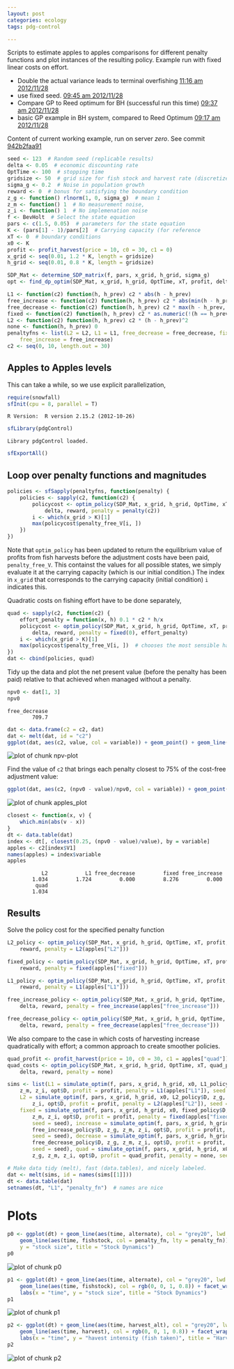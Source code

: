 ```yaml
---
layout: post
categories: ecology
tags: pdg-control

---
```


Scripts to estimate apples to apples comparisons for different penalty functions and plot instances of the resulting policy. 
Example run with fixed linear costs on effort.  


- Double the actual variance leads to terminal overfishing [11:16 am 2012/11/28](https://github.com/cboettig/nonparametric-bayes/commit/ee608e9a5dc94f98c7cb97e13133e01bd0823815)
- use fixed seed. [09:45 am 2012/11/28](https://github.com/cboettig/nonparametric-bayes/commit/22930fb2a81b2e89d848516b6bbca4278fc1e59b)
- Compare GP to Reed optimum for BH (successful run this time) [09:37 am 2012/11/28](https://github.com/cboettig/nonparametric-bayes/commit/59d864f621fbe6926407fb2e9adf7a255f8b84a7)
- basic GP example in BH system, compared to Reed Optimum [09:17 am 2012/11/28](https://github.com/cboettig/nonparametric-bayes/commit/05e096fce1f65155b7b288be39d983717069edef)


Content of current working example,  run on server *zero*.  See commit [942b2faa91](https://github.com/cboettig/pdg-control/blob/942b2faa91d4930622133f7c9385ef2c65e976f1/inst/examples/policycosts/policycosts_writeup_c0_30.md)



```r
seed <- 123  # Random seed (replicable results)
delta <- 0.05  # economic discounting rate
OptTime <- 100  # stopping time
gridsize <- 50  # grid size for fish stock and harvest rate (discretized population)
sigma_g <- 0.2  # Noise in population growth
reward <- 0  # bonus for satisfying the boundary condition
z_g <- function() rlnorm(1, 0, sigma_g)  # mean 1
z_m <- function() 1  # No measurement noise,
z_i <- function() 1  # No implemenation noise
f <- BevHolt  # Select the state equation
pars <- c(1.5, 0.05)  # parameters for the state equation
K <- (pars[1] - 1)/pars[2]  # Carrying capacity (for reference
xT <- 0  # boundary conditions
x0 <- K
profit <- profit_harvest(price = 10, c0 = 30, c1 = 0)
x_grid <- seq(0.01, 1.2 * K, length = gridsize)
h_grid <- seq(0.01, 0.8 * K, length = gridsize)
```




```r
SDP_Mat <- determine_SDP_matrix(f, pars, x_grid, h_grid, sigma_g)
opt <- find_dp_optim(SDP_Mat, x_grid, h_grid, OptTime, xT, profit, delta, reward = reward)
```





```r
L1 <- function(c2) function(h, h_prev) c2 * abs(h - h_prev)
free_increase <- function(c2) function(h, h_prev) c2 * abs(min(h - h_prev, 0))  # increasing harvest is free
free_decrease <- function(c2) function(h, h_prev) c2 * max(h - h_prev, 0)  # decreasing harvest is free
fixed <- function(c2) function(h, h_prev) c2 * as.numeric(!(h == h_prev))
L2 <- function(c2) function(h, h_prev) c2 * (h - h_prev)^2
none <- function(h, h_prev) 0
penaltyfns <- list(L2 = L2, L1 = L1, free_decrease = free_decrease, fixed = fixed, 
    free_increase = free_increase)
c2 <- seq(0, 10, length.out = 30)
```


## Apples to Apples levels

This can take a while, so we use explicit parallelization, 

```r
require(snowfall)
sfInit(cpu = 8, parallel = T)
```

```
R Version:  R version 2.15.2 (2012-10-26) 

```

```r
sfLibrary(pdgControl)
```

```
Library pdgControl loaded.
```

```r
sfExportAll()
```


## Loop over penalty functions and magnitudes


```r
policies <- sfSapply(penaltyfns, function(penalty) {
    policies <- sapply(c2, function(c2) {
        policycost <- optim_policy(SDP_Mat, x_grid, h_grid, OptTime, xT, profit, 
            delta, reward, penalty = penalty(c2))
        i <- which(x_grid > K)[1]
        max(policycost$penalty_free_V[i, ])
    })
})
```


Note that `optim_policy` has been updated to return the equilibrium value of profits from fish harvests before the adjustment costs have been paid, `penalty_free_V`.  This containst the values for all possible states, we simply evaluate it at the carrying capacity (which is our initial condition.)  The index in `x_grid` that corresponds to the carrying capacity (initial condition) `i` indicates this.  



Quadratic costs on fishing effort have to be done separately,


```r
quad <- sapply(c2, function(c2) {
    effort_penalty = function(x, h) 0.1 * c2 * h/x
    policycost <- optim_policy(SDP_Mat, x_grid, h_grid, OptTime, xT, profit, 
        delta, reward, penalty = fixed(0), effort_penalty)
    i <- which(x_grid > K)[1]
    max(policycost$penalty_free_V[i, ])  # chooses the most sensible harvest in t=1
})
dat <- cbind(policies, quad)
```


Tidy up the data and plot the net present value (before the penalty has been paid) relative to that achieved when managed without a penalty.  


```r
npv0 <- dat[1, 3]
npv0
```

```
free_decrease 
        709.7 
```

```r
dat <- data.frame(c2 = c2, dat)
dat <- melt(dat, id = "c2")
ggplot(dat, aes(c2, value, col = variable)) + geom_point() + geom_line()
```

![plot of chunk npv-plot](http://carlboettiger.info/assets/figures/2012-11-28-5e6d8d80ac-npv-plot.png) 


Find the value of `c2` that brings each penalty closest to 75% of the cost-free adjustment value:


```r
ggplot(dat, aes(c2, (npv0 - value)/npv0, col = variable)) + geom_point() + geom_line()
```

![plot of chunk apples_plot](http://carlboettiger.info/assets/figures/2012-11-28-5e6d8d80ac-apples_plot.png) 



```r
closest <- function(x, v) {
    which.min(abs(v - x))
}
dt <- data.table(dat)
index <- dt[, closest(0.25, (npv0 - value)/value), by = variable]
apples <- c2[index$V1]
names(apples) = index$variable
apples
```

```
           L2            L1 free_decrease         fixed free_increase 
        1.034         1.724         0.000         8.276         0.000 
         quad 
        1.034 
```




## Results

Solve the policy cost for the specified penalty function


```r
L2_policy <- optim_policy(SDP_Mat, x_grid, h_grid, OptTime, xT, profit, delta, 
    reward, penalty = L2(apples["L2"]))
```



```r
fixed_policy <- optim_policy(SDP_Mat, x_grid, h_grid, OptTime, xT, profit, delta, 
    reward, penalty = fixed(apples["fixed"]))
```



```r
L1_policy <- optim_policy(SDP_Mat, x_grid, h_grid, OptTime, xT, profit, delta, 
    reward, penalty = L1(apples["L1"]))
```



```r
free_increase_policy <- optim_policy(SDP_Mat, x_grid, h_grid, OptTime, xT, profit, 
    delta, reward, penalty = free_increase(apples["free_increase"]))
```



```r
free_decrease_policy <- optim_policy(SDP_Mat, x_grid, h_grid, OptTime, xT, profit, 
    delta, reward, penalty = free_decrease(apples["free_decrease"]))
```


We also compare to the case in which costs of harvesting increase quadratically with effort; a common approach to create smoother policies.  


```r
quad_profit <- profit_harvest(price = 10, c0 = 30, c1 = apples["quad"])
quad_costs <- optim_policy(SDP_Mat, x_grid, h_grid, OptTime, xT, quad_profit, 
    delta, reward, penalty = none)
```




```r
sims <- list(L1 = simulate_optim(f, pars, x_grid, h_grid, x0, L1_policy$D, z_g, 
    z_m, z_i, opt$D, profit = profit, penalty = L1(apples["L1"]), seed = seed), 
    L2 = simulate_optim(f, pars, x_grid, h_grid, x0, L2_policy$D, z_g, z_m, 
        z_i, opt$D, profit = profit, penalty = L2(apples["L2"]), seed = seed), 
    fixed = simulate_optim(f, pars, x_grid, h_grid, x0, fixed_policy$D, z_g, 
        z_m, z_i, opt$D, profit = profit, penalty = fixed(apples["fixed"]), 
        seed = seed), increase = simulate_optim(f, pars, x_grid, h_grid, x0, 
        free_increase_policy$D, z_g, z_m, z_i, opt$D, profit = profit, penalty = free_increase(apples["increase"]), 
        seed = seed), decrease = simulate_optim(f, pars, x_grid, h_grid, x0, 
        free_decrease_policy$D, z_g, z_m, z_i, opt$D, profit = profit, penalty = free_decrease(apples["decrease"]), 
        seed = seed), quad = simulate_optim(f, pars, x_grid, h_grid, x0, free_decrease_policy$D, 
        z_g, z_m, z_i, opt$D, profit = quad_profit, penalty = none, seed = seed))
```




```r
# Make data tidy (melt), fast (data.tables), and nicely labeled.
dat <- melt(sims, id = names(sims[[1]]))
dt <- data.table(dat)
setnames(dt, "L1", "penalty_fn")  # names are nice
```


# Plots 




```r
p0 <- ggplot(dt) + geom_line(aes(time, alternate), col = "grey20", lwd = 1) + 
    geom_line(aes(time, fishstock, col = penalty_fn, lty = penalty_fn)) + labs(x = "time", 
    y = "stock size", title = "Stock Dynamics")
p0
```

![plot of chunk p0](http://carlboettiger.info/assets/figures/2012-11-28-5e6d8d80ac-p0.png) 



```r
p1 <- ggplot(dt) + geom_line(aes(time, alternate), col = "grey20", lwd = 1) + 
    geom_line(aes(time, fishstock), col = rgb(0, 0, 1, 0.8)) + facet_wrap(~penalty_fn) + 
    labs(x = "time", y = "stock size", title = "Stock Dynamics")
p1
```

![plot of chunk p1](http://carlboettiger.info/assets/figures/2012-11-28-5e6d8d80ac-p1.png) 



```r
p2 <- ggplot(dt) + geom_line(aes(time, harvest_alt), col = "grey20", lwd = 1) + 
    geom_line(aes(time, harvest), col = rgb(0, 0, 1, 0.8)) + facet_wrap(~penalty_fn) + 
    labs(x = "time", y = "havest intensity (fish taken)", title = "Harvest Policy Dynamics")
p2
```

![plot of chunk p2](http://carlboettiger.info/assets/figures/2012-11-28-5e6d8d80ac-p2.png) 


